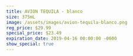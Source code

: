 ```yaml
---
title: AVION TEQUILA - blanco
size: 375mL
image: /assets/images/avion-tequila-blanco.png
reg_price: $29.99
special_price: $23.49
expiration_date: 2019-04-16 00:00:00 -0600
show_special: true
---
```


